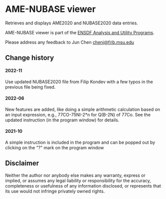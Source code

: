 # AME-NUBASE viewer
Retrieves and displays AME2020 and NUBASE2020 data entries. 

AME-NUBASE viewer is part of the [ENSDF Analysis and Utility Programs](https://nds.iaea.org/public/ensdf_pgm/).

Please address any feedback to Jun Chen chenj@frib.msu.edu

## Change history

#### 2022-11
Use updated NUBASE2020 file from Filip Kondev with a few typos in the previous file being fixed.  

#### 2022-06
New features are added, like doing a simple arithmetic calculation based on an input expression, e.g., 77CO-75NI-2*n for Q(B-2N) of 77Co. See the updated instruction (in the program window) for details. 

#### 2021-10
A simple instruction is included in the program and can be popped out by clicking on the "?" mark on the program window

## Disclaimer

Neither the author nor anybody else makes any warranty, express or implied, or assumes any legal liability or responsibility for the accuracy, completeness or usefulness of any information disclosed, or represents that its use would not infringe privately owned rights.

